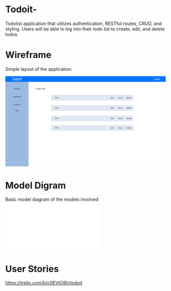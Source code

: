 # Todoit-
Todolist application that utilizes authentication, RESTful routes, CRUD, and styling. Users will be able to log into their todo list to create, edit, and delete todos. 

# Wireframe 
Simple layout of the application

![Todoit interface](planning/todoit.jpg)

# Model Digram 
Basic model diagram of the models involved
![Model](planning/diagram.pdf)

# User Stories 
https://trello.com/b/c0EVtO8h/todoit
